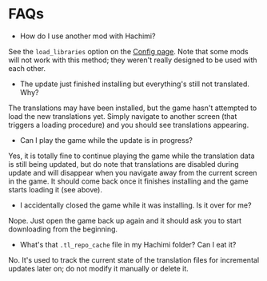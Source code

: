 # FAQs
- How do I use another mod with Hachimi?

See the `load_libraries` option on the [Config page](/docs/hachimi/config). Note that some mods will not work with this method; they weren't really designed to be used with each other.

- The update just finished installing but everything's still not translated. Why?

The translations may have been installed, but the game hasn't attempted to load the new translations yet. Simply navigate to another screen (that triggers a loading procedure) and you should see translations appearing.

- Can I play the game while the update is in progress?

Yes, it is totally fine to continue playing the game while the translation data is still being updated, but do note that translations are disabled during update and will disappear when you navigate away from the current screen in the game. It should come back once it finishes installing and the game starts loading it (see above).

- I accidentally closed the game while it was installing. Is it over for me?

Nope. Just open the game back up again and it should ask you to start downloading from the beginning.

- What's that `.tl_repo_cache` file in my Hachimi folder? Can I eat it?

No. It's used to track the current state of the translation files for incremental updates later on; do not modify it manually or delete it.